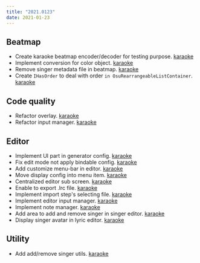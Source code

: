```yaml
---
title: "2021.0123"
date: 2021-01-23
---
```


## Beatmap

- Create karaoke beatmap encoder/decoder for testing purpose. [karaoke](#405@andy840119)
- Implement conversion for color object. [karaoke](#411@andy840119)
- Remove singer metadata file in beatmap. [karaoke](#423@andy840119)
- Create `IHasOrder` to deal with order `in OsuRearrangeableListContainer`. [karaoke](#424@andy840119)

## Code quality

- Refactor overlay. [karaoke](#407@andy840119)
- Refactor input manager. [karaoke](#408@andy840119)

## Editor

- Implement UI part in generator config. [karaoke](#378#380@andy840119)
- Fix edit mode not apply bindable config. [karaoke](#382@andy840119)
- Add customize menu-bar in editor. [karaoke](#390@andy840119)
- Move display config into menu item. [karaoke](#391@andy840119)
- Centralized editor sub screen. [karaoke](#393@andy840119)
- Enable to export .lrc file. [karaoke](#400@andy840119)
- Implement import step's selecting file. [karaoke](#402@andy840119)
- Implement editor input manager. [karaoke](#409@andy840119)
- Implement note manager. [karaoke](#414@andy840119)
- Add area to add and remove singer in singer editor. [karaoke](#415#417@andy840119)
- Display singer avatar in lyric editor. [karaoke](#425@andy840119)

## Utility

- Add add/remove singer utils. [karaoke](#418@andy840119)
